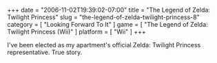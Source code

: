 +++
date = "2006-11-02T19:39:02-07:00"
title = "The Legend of Zelda: Twilight Princess"
slug = "the-legend-of-zelda-twilight-princess-8"
category = [ "Looking Forward To It" ]
game = [ "The Legend of Zelda: Twilight Princess (Wii)" ]
platform = [ "Wii" ]
+++

I've been elected as my apartment's official Zelda: Twilight Princess representative.  True story.